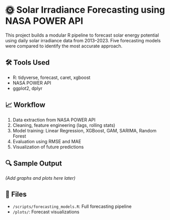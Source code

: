 # 🌞 Solar Irradiance Forecasting using NASA POWER API

This project builds a modular R pipeline to forecast solar energy potential using daily solar irradiance data from 2013–2023. Five forecasting models were compared to identify the most accurate approach.

## 🛠️ Tools Used
- R: tidyverse, forecast, caret, xgboost
- NASA POWER API
- ggplot2, dplyr

## 📈 Workflow
1. Data extraction from NASA POWER API
2. Cleaning, feature engineering (lags, rolling stats)
3. Model training: Linear Regression, XGBoost, GAM, SARIMA, Random Forest
4. Evaluation using RMSE and MAE
5. Visualization of future predictions

## 🔍 Sample Output
*(Add graphs and plots here later)*

## 📂 Files
- `/scripts/forecasting_models.R`: Full forecasting pipeline
- `/plots/`: Forecast visualizations
